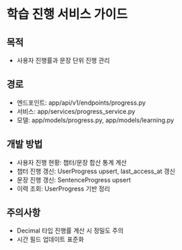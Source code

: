 # 학습 진행 서비스 가이드

## 목적
- 사용자 진행률과 문장 단위 진행 관리

## 경로
- 엔드포인트: app/api/v1/endpoints/progress.py
- 서비스: app/services/progress_service.py
- 모델: app/models/progress.py, app/models/learning.py

## 개발 방법
- 사용자 진행 현황: 챕터/문장 합산 통계 계산
- 챕터 진행 갱신: UserProgress upsert, last_access_at 갱신
- 문장 진행 갱신: SentenceProgress upsert
- 이력 조회: UserProgress 기반 정리

## 주의사항
- Decimal 타입 진행률 계산 시 정밀도 주의
- 시간 필드 업데이트 표준화
